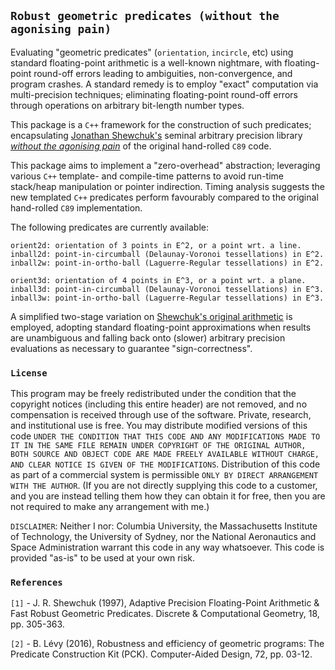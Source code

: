 ##  `Robust geometric predicates (without the agonising pain)`

Evaluating "geometric predicates" (`orientation`, `incircle`, etc) using standard floating-point arithmetic is a well-known nightmare, with floating-point round-off errors leading to ambiguities, non-convergence, and program crashes. A standard remedy is to employ "exact" computation via multi-precision techniques; eliminating floating-point round-off errors through operations on arbitrary bit-length number types.

This package is a `C++` framework for the construction of such predicates; encapsulating <a href=https://www.cs.cmu.edu/~quake/robust.html>Jonathan Shewchuk's</a> seminal arbitrary precision library <a href=https://dl.acm.org/doi/book/10.5555/865018>*without the agonising pain*</a> of the original hand-rolled `C89` code.

This package aims to implement a "zero-overhead" abstraction; leveraging various `C++` template- and compile-time patterns to avoid run-time stack/heap manipulation or pointer indirection. Timing analysis suggests the new templated `C++` predicates perform favourably compared to the original hand-rolled `C89` implementation. 

The following predicates are currently available:
````
orient2d: orientation of 3 points in E^2, or a point wrt. a line.
inball2d: point-in-circumball (Delaunay-Voronoi tessellations) in E^2. 
inball2w: point-in-ortho-ball (Laguerre-Regular tessellations) in E^2.

orient3d: orientation of 4 points in E^3, or a point wrt. a plane.
inball3d: point-in-circumball (Delaunay-Voronoi tessellations) in E^3.
inball3w: point-in-ortho-ball (Laguerre-Regular tessellations) in E^3.
````
A simplified two-stage variation on <a href=https://doi.org/10.1007/PL00009321>Shewchuk's original arithmetic</a> is employed, adopting standard floating-point approximations when results are unambiguous and falling back onto (slower) arbitrary precision evaluations as necessary to guarantee "sign-correctness". 

### `License`

This program may be freely redistributed under the condition that the copyright notices (including this entire header) are not removed, and no compensation is received through use of the software.  Private, research, and institutional use is free.  You may distribute modified versions of this code `UNDER THE CONDITION THAT THIS CODE AND ANY MODIFICATIONS MADE TO IT IN THE SAME FILE REMAIN UNDER COPYRIGHT OF THE ORIGINAL AUTHOR, BOTH SOURCE AND OBJECT CODE ARE MADE FREELY AVAILABLE WITHOUT CHARGE, AND CLEAR NOTICE IS GIVEN OF THE MODIFICATIONS`. Distribution of this code as part of a commercial system is permissible `ONLY BY DIRECT ARRANGEMENT WITH THE AUTHOR`. (If you are not directly supplying this code to a customer, and you are instead telling them how they can obtain it for free, then you are not required to make any arrangement with me.) 

`DISCLAIMER`:  Neither I nor: Columbia University, the Massachusetts Institute of Technology, the University of Sydney, nor the National Aeronautics and Space Administration warrant this code in any way whatsoever.  This code is provided "as-is" to be used at your own risk.

### `References`

`[1]` - J. R. Shewchuk (1997), Adaptive Precision Floating-Point Arithmetic & Fast Robust Geometric Predicates. Discrete & Computational Geometry, 18, pp. 305-363.

`[2]` - B. Lévy (2016), Robustness and efficiency of geometric programs: The Predicate Construction Kit (PCK). Computer-Aided Design, 72, pp. 03-12.
